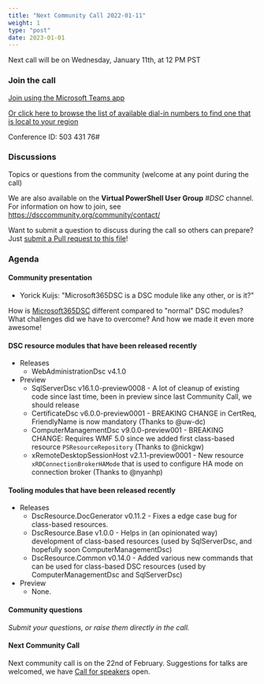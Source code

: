 ```yaml
---
title: "Next Community Call 2022-01-11"
weight: 1
type: "post"
date: 2023-01-01
---
```


Next call will be on Wednesday, January 11th, at 12 PM PST

### Join the call

[Join using the Microsoft Teams app](https://teams.microsoft.com/l/meetup-join/19%3ameeting_OTc2YThjZGQtNWE4Yi00NDQyLTk5NTktYWIwYjdhMGZjNDRl%40thread.v2/0?context=%7b%22Tid%22%3a%2272f988bf-86f1-41af-91ab-2d7cd011db47%22%2c%22Oid%22%3a%222fd83437-7fe6-4ee4-a109-828a19cb7bff%22%7d)

[Or click here to browse the list of available dial-in numbers to find one that is local to your region](https://dialin.teams.microsoft.com/8551f4c1-bea3-441a-8738-69aa517a91c5?id=50343176)

Conference ID:
503 431 76#

### Discussions

Topics or questions from the community (welcome at any point during the call)

We are also available on the **Virtual PowerShell User Group** _#DSC_ channel.
For information on how to join, see https://dsccommunity.org/community/contact/

Want to submit a question to discuss during the call so others can prepare?
Just [submit a Pull request to this file](https://github.com/dsccommunity/dsccommunity.org/edit/master/content/community_calls/next_call.en.md)!

### Agenda

#### Community presentation

- Yorick Kuijs: "Microsoft365DSC is a DSC module like any other, or is it?"

How is [Microsoft365DSC](https://www.powershellgallery.com/packages/Microsoft365DSC)
different compared to "normal" DSC modules? What challenges did we have to overcome?
And how we made it even more awesome!

#### DSC resource modules that have been released recently

- Releases
  - WebAdministrationDsc v4.1.0
- Preview
  - SqlServerDsc v16.1.0-preview0008 - A lot of cleanup of existing code since last time, been in preview since last Community Call, we should release
  - CertificateDsc v6.0.0-preview0001 - BREAKING CHANGE in CertReq, FriendlyName is now mandatory (Thanks to @uw-dc)
  - ComputerManagementDsc v9.0.0-preview001 - BREAKING CHANGE: Requires WMF 5.0 since we added first class-based resource `PSResourceRepository` (Thanks to @nickgw)
  - xRemoteDesktopSessionHost v2.1.1-preview0001 - New resource `xRDConnectionBrokerHAMode` that is used to configure HA mode on connection broker (Thanks to @nyanhp)

#### Tooling modules that have been released recently

- Releases
  - DscResource.DocGenerator v0.11.2 - Fixes a edge case bug for class-based resources.
  - DscResource.Base v1.0.0 - Helps in (an opinionated way) development of class-based resources (used by SqlServerDsc, and hopefully soon ComputerManagementDsc)
  - DscResource.Common v0.14.0 - Added various new commands that can be used for class-based DSC resources (used by ComputerManagementDsc and SqlServerDsc)
- Preview
  - None.

#### Community questions

_Submit your questions, or raise them directly in the call._

#### Next Community Call

Next community call is on the 22nd of February.
Suggestions for talks are welcomed, we have [Call for speakers](https://sessionize.com/dsc-community)
open.
